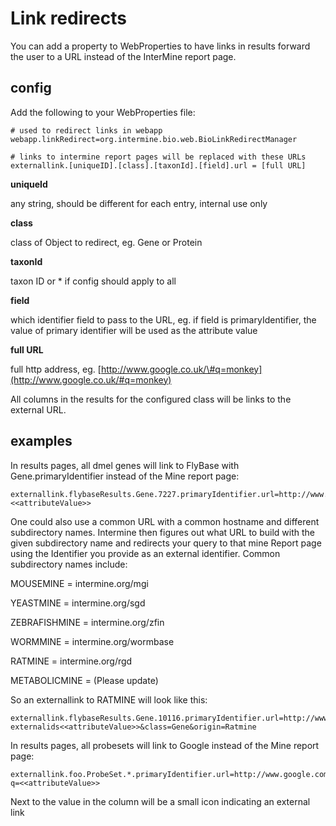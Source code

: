 # Link redirects

You can add a property to WebProperties to have links in results forward the user to a URL instead of the InterMine report page.

## config

Add the following to your WebProperties file:

```text
# used to redirect links in webapp
webapp.linkRedirect=org.intermine.bio.web.BioLinkRedirectManager

# links to intermine report pages will be replaced with these URLs
externallink.[uniqueID].[class].[taxonId].[field].url = [full URL]
```

**uniqueId**

any string, should be different for each entry, internal use only

**class**

class of Object to redirect, eg. Gene or Protein

**taxonId**

taxon ID or \* if config should apply to all

**field**

which identifier field to pass to the URL, eg. if field is primaryIdentifier, the value of primary identifier will be used as the attribute value

**full URL**

full http address, eg. [http://www.google.co.uk/\#q=monkey](http://www.google.co.uk/#q=monkey)

All columns in the results for the configured class will be links to the external URL.

## examples

In results pages, all dmel genes will link to FlyBase with Gene.primaryIdentifier instead of the Mine report page:

```text
externallink.flybaseResults.Gene.7227.primaryIdentifier.url=http://www.flybase.org/.bin/fbidq.html?<<attributeValue>>
```

One could also use a common URL with a common hostname and different subdirectory names. Intermine then figures out what URL to build with the given subdirectory name and redirects your query to that mine Report page using the Identifier you provide as an external identifier. Common subdirectory names include:

MOUSEMINE = intermine.org/mgi

YEASTMINE = intermine.org/sgd

ZEBRAFISHMINE = intermine.org/zfin

WORMMINE = intermine.org/wormbase

RATMINE = intermine.org/rgd

METABOLICMINE = \(Please update\)

So an externallink to RATMINE will look like this:

```text
externallink.flybaseResults.Gene.10116.primaryIdentifier.url=http://www.intermine.org/rgd/portal.do?externalids<<attributeValue>>&class=Gene&origin=Ratmine
```

In results pages, all probesets will link to Google instead of the Mine report page:

```text
externallink.foo.ProbeSet.*.primaryIdentifier.url=http://www.google.com?q=<<attributeValue>>
```

Next to the value in the column will be a small icon indicating an external link

